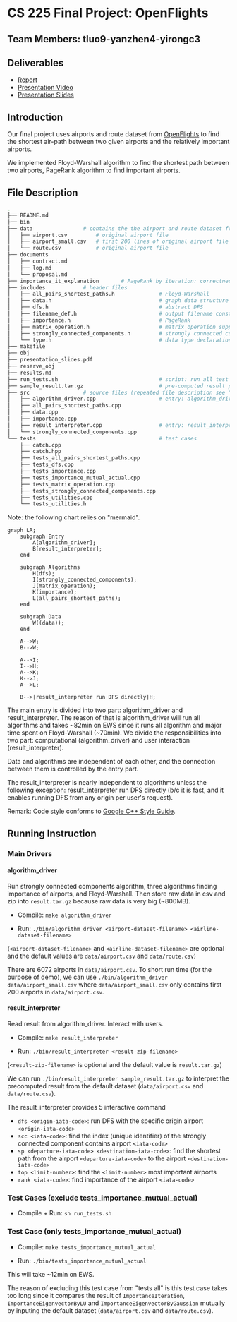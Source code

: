 # CS 225 Final Project: OpenFlights

## Team Members: tluo9-yanzhen4-yirongc3

## Deliverables 

- [Report]()
- [Presentation Video]()
- [Presentation Slides]()

## Introduction

Our final project uses airports and route dataset from [OpenFlights](https://openflights.org/data.html) to find the shortest air-path between two given airports and the relatively important airports.

We implemented Floyd-Warshall algorithm to find the shortest path between two airports, PageRank algorithm to find important airports.

## File Description

```bash
.
├── README.md
├── bin
├── data                # contains the the airport and route dataset from OpenFlights
│   ├── airport.csv         # original airport file
│   ├── airport_small.csv   # first 200 lines of original airport file
│   └── route.csv           # original airport file
├── documents
│   ├── contract.md
│   ├── log.md
│   └── proposal.md
├── importance_it_explanation       # PageRank by iteration: correctness proof and complexity analysis
├── includes            # header files
│   ├── all_pairs_shortest_paths.h              # Floyd-Warshall
│   ├── data.h                                  # graph data structure and file utilities
│   ├── dfs.h                                   # abstract DFS
│   ├── filename_def.h                          # output filename constant definition
│   ├── importance.h                            # PageRank
│   ├── matrix_operation.h                      # matrix operation support for eigenvector implementation of PageRank
│   ├── strongly_connected_components.h         # strongly connected component
│   └── type.h                                  # data type declaration
├── makefile
├── obj
├── presentation_slides.pdf
├── reserve_obj
├── results.md
├── run_tests.sh                                # script: run all test cases (except tests_importance_mutual_actual; reason see the end of readme)
├── sample_result.tar.gz                        # pre-computed result package (can be passed into result_interpreter directly)
├── src                 # source files (repeated file description see "includes")
│   ├── algorithm_driver.cpp                    # entry: algorithm_driver
│   ├── all_pairs_shortest_paths.cpp
│   ├── data.cpp
│   ├── importance.cpp
│   ├── result_interpreter.cpp                  # entry: result_interpreter
│   └── strongly_connected_components.cpp
└── tests                                       # test cases
    ├── catch.cpp
    ├── catch.hpp
    ├── tests_all_pairs_shortest_paths.cpp
    ├── tests_dfs.cpp
    ├── tests_importance.cpp
    ├── tests_importance_mutual_actual.cpp
    ├── tests_matrix_operation.cpp
    ├── tests_strongly_connected_components.cpp
    ├── tests_utilities.cpp
    └── tests_utilities.h
```

Note: the following chart relies on "mermaid".  

```mermaid
graph LR;
    subgraph Entry
        A[algorithm_driver];
        B[result_interpreter];
    end

    subgraph Algorithms
        H(dfs);
        I(strongly_connected_components);
        J(matrix_operation);
        K(importance);
        L(all_pairs_shortest_paths);
    end

    subgraph Data
        W((data));
    end

    A-->W;
    B-->W;

    A-->I;
    I-->H;
    A-->K;
    K-->J;
    A-->L;

    B-->|result_interpreter run DFS directly|H;
```

The main entry is divided into two part: algorithm_driver and result_interpreter. 
The reason of that is algorithm_driver will run all algorithms and takes ~82min on EWS 
since it runs all algorithm and major time spent on Floyd-Warshall (~70min). 
We divide the responsibilities into two part: computational (algorithm_driver) and user interaction (result_interpreter). 

Data and algorithms are independent of each other, and the connection between them is controlled by the entry part. 

The result_interpreter is nearly independent to algorithms unless the following exception:
result_interpreter run DFS directly (b/c it is fast, and it enables running DFS from any origin per user's request). 

Remark: Code style conforms to [Google C++ Style Guide](https://google.github.io/styleguide/cppguide.html). 

## Running Instruction

### Main Drivers

#### algorithm_driver 

Run strongly connected components algorithm, three algorithms finding importance of airports, and Floyd-Warshall. 
Then store raw data in csv and zip into `result.tar.gz` because raw data is very big (~800MB).

- Compile: `make algorithm_driver`

- Run: `./bin/algorithm_driver <airport-dataset-filename> <airline-dataset-filename>` 

(`<airport-dataset-filename>` and `<airline-dataset-filename>` are optional 
and the default values are `data/airport.csv` and `data/route.csv`)

There are 6072 airports in `data/airport.csv`. 
To short run time (for the purpose of demo), 
we can use `./bin/algorithm_driver data/airport_small.csv` 
where `data/airport_small.csv` only contains first 200 airports in `data/airport.csv`. 

#### result_interpreter 

Read result from algorithm_driver. 
Interact with users. 

- Compile: `make result_interpreter`

- Run: `./bin/result_interpreter <result-zip-filename>`

(`<result-zip-filename>` is optional 
and the default value is `result.tar.gz`)

We can run `./bin/result_interpreter sample_result.tar.gz` 
to interpret the precomputed result from the default dataset (`data/airport.csv` and `data/route.csv`). 

The result_interpreter provides 5 interactive command

- `dfs <origin-iata-code>`: run DFS with the specific origin airport `<origin-iata-code>`
- `scc <iata-code>`: find the index (unique identifier) of the strongly connected component contains airport `<iata-code>`
- `sp <departure-iata-code> <destination-iata-code>`: find the shortest path from the airport `<departure-iata-code>` to the airport `<destination-iata-code>`
- `top <limit-number>`: find the `<limit-number>` most important airports
- `rank <iata-code>`: find importance of the airport `<iata-code>`

### Test Cases (exclude tests_importance_mutual_actual)

- Compile + Run: `sh run_tests.sh`

### Test Case (only tests_importance_mutual_actual)

- Compile: `make tests_importance_mutual_actual`

- Run: `./bin/tests_importance_mutual_actual`

This will take ~12min on EWS.

The reason of excluding this test case from "tests all" is 
this test case takes too long 
since it compares the result of `ImportanceIteration`, `ImportanceEigenvectorByLU` and `ImportanceEigenvectorByGaussian` mutually by inputing the default dataset (`data/airport.csv` and `data/route.csv`).
